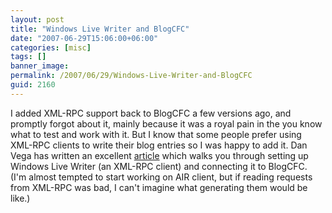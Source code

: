 ```yaml
---
layout: post
title: "Windows Live Writer and BlogCFC"
date: "2007-06-29T15:06:00+06:00"
categories: [misc]
tags: []
banner_image: 
permalink: /2007/06/29/Windows-Live-Writer-and-BlogCFC
guid: 2160
---
```


I added XML-RPC support back to BlogCFC a few versions ago, and promptly forgot about it, mainly because it was a royal pain in the you know what to test and work with it. But I know that some people prefer using XML-RPC clients to write their blog entries so I was happy to add it. Dan Vega has written an excellent <a href="http://www.danvega.org/blog/index.cfm/2007/6/29/Windows-Live-Writer-amp-BlogCFC-Part-II">article</a> which walks you through setting up Windows Live Writer (an XML-RPC client) and connecting it to BlogCFC. (I'm almost tempted to start working on AIR client, but if reading requests from XML-RPC was bad, I can't imagine what generating them would be like.)